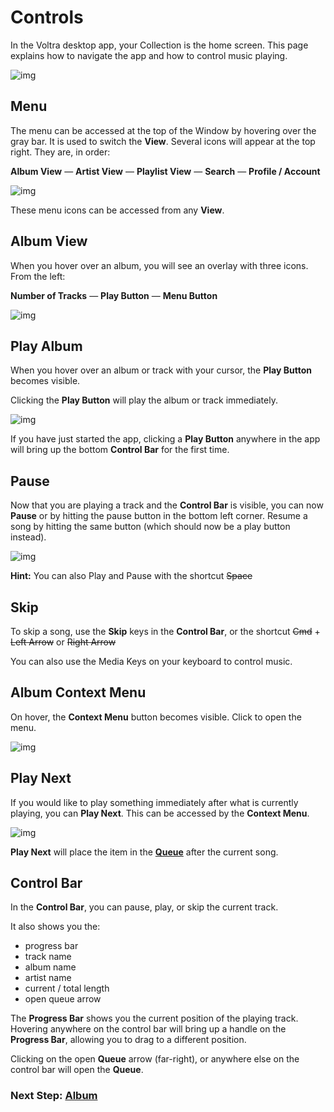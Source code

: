 # Controls

In the Voltra desktop app, your Collection is the home screen. This page explains how to navigate the app and how to control music playing.

![img](/screenshots/19_albums.png)

## Menu

The menu can be accessed at the top of the Window by hovering over the gray bar. It is used to switch the **View**. Several icons will appear at the top right. They are, in order:

**Album View** — **Artist View** — **Playlist View** — **Search** — **Profile / Account**

![img](/screenshots/0_menu-bar.png)

These menu icons can be accessed from any **View**.

## Album View

When you hover over an album, you will see an overlay with three icons. From the left:

**Number of Tracks** — **Play Button** — **Menu Button**

![img](/screenshots/20_albums-hover.png)

## Play Album

When you hover over an album or track with your cursor, the **Play Button** becomes visible.

Clicking the **Play Button** will play the album or track immediately.

![img](/screenshots/21_albums-play.png)

If you have just started the app, clicking a **Play Button** anywhere in the app will bring up the bottom **Control Bar** for the first time.

## Pause

Now that you are playing a track and the **Control Bar** is visible, you can now **Pause** or by hitting the pause button in the bottom left corner. Resume a song by hitting the same button (which should now be a play button instead).

![img](/screenshots/22_albums-playing.png)

**Hint:** You can also Play and Pause with the shortcut ~~Space~~

## Skip

To skip a song, use the **Skip** keys in the **Control Bar**, or the shortcut ~~Cmd~~ + ~~Left Arrow~~ or ~~Right Arrow~~

You can also use the Media Keys on your keyboard to control music.

## Album Context Menu

On hover, the **Context Menu** button becomes visible. Click to open the menu.

![img](/screenshots/23_albums_menu.png)

## Play Next

If you would like to play something immediately after what is currently playing, you can **Play Next**. This can be accessed by the **Context Menu**.

![img](/screenshots/24_albums_play-next.png)

**Play Next** will place the item in the **[Queue](https://voltra.co/docs/queue/)** after the current song.

## Control Bar

In the **Control Bar**, you can pause, play, or skip the current track.

It also shows you the:

- progress bar
- track name
- album name
- artist name
- current / total length
- open queue arrow

The **Progress Bar** shows you the current position of the playing track. Hovering anywhere on the control bar will bring up a handle on the **Progress Bar**, allowing you to drag to a different position.

Clicking on the open **Queue** arrow (far-right), or anywhere else on the control bar will open the **Queue**.

### Next Step: **[Album](https://voltra.co/docs/album/)**
